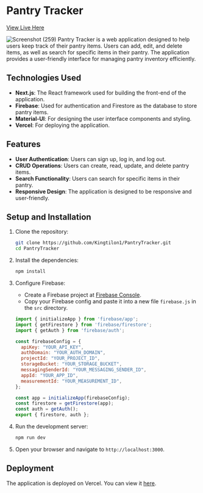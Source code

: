 ﻿# Pantry Tracker
 [View Live Here](https://pantry-tracker-g3821xpce-kingtilon1s-projects.vercel.app/)
 

![Screenshot (259)](https://github.com/user-attachments/assets/640555e6-3d44-4d5a-b3fa-ae3d28fee0d1)
Pantry Tracker is a web application designed to help users keep track of their pantry items. Users can add, edit, and delete items, as well as search for specific items in their pantry. The application provides a user-friendly interface for managing pantry inventory efficiently.

## Technologies Used

- **Next.js**: The React framework used for building the front-end of the application.
- **Firebase**: Used for authentication and Firestore as the database to store pantry items.
- **Material-UI**: For designing the user interface components and styling.
- **Vercel**: For deploying the application.

## Features

- **User Authentication**: Users can sign up, log in, and log out.
- **CRUD Operations**: Users can create, read, update, and delete pantry items.
- **Search Functionality**: Users can search for specific items in their pantry.
- **Responsive Design**: The application is designed to be responsive and user-friendly.

## Setup and Installation

1. Clone the repository:

    ```bash
    git clone https://github.com/Kingtilon1/PantryTracker.git
    cd PantryTracker
    ```

2. Install the dependencies:

    ```bash
    npm install
    ```

3. Configure Firebase:

    - Create a Firebase project at [Firebase Console](https://console.firebase.google.com/).
    - Copy your Firebase config and paste it into a new file `firebase.js` in the `src` directory.

    ```javascript
    import { initializeApp } from 'firebase/app';
    import { getFirestore } from 'firebase/firestore';
    import { getAuth } from 'firebase/auth';

    const firebaseConfig = {
      apiKey: "YOUR_API_KEY",
      authDomain: "YOUR_AUTH_DOMAIN",
      projectId: "YOUR_PROJECT_ID",
      storageBucket: "YOUR_STORAGE_BUCKET",
      messagingSenderId: "YOUR_MESSAGING_SENDER_ID",
      appId: "YOUR_APP_ID",
      measurementId: "YOUR_MEASUREMENT_ID",
    };

    const app = initializeApp(firebaseConfig);
    const firestore = getFirestore(app);
    const auth = getAuth();
    export { firestore, auth };
    ```

4. Run the development server:

    ```bash
    npm run dev
    ```

5. Open your browser and navigate to `http://localhost:3000`.

## Deployment

The application is deployed on Vercel. You can view it [here](https://pantry-tracker-g3821xpce-kingtilon1s-projects.vercel.app/).


